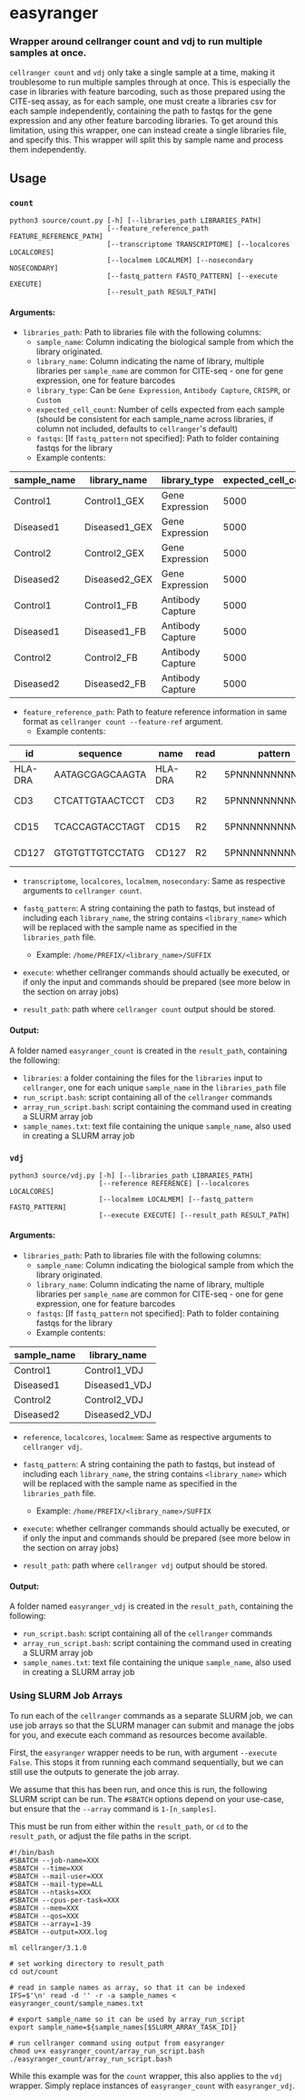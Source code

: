 # easyranger

### Wrapper around cellranger count and vdj to run multiple samples at once.

`cellranger count` and `vdj` only take a single sample at a time, making it troublesome to run multiple samples through at once. This is especially the case in libraries with feature barcoding, such as those prepared using the CITE-seq assay, as for each sample, one must create a libraries csv for each sample independently, containing the path to fastqs for the gene expression and any other feature barcoding libraries. To get around this limitation, using this wrapper, one can instead create a single libraries file, and specify this. This wrapper will split this by sample name and process them independently.

## Usage

### `count`

```
python3 source/count.py [-h] [--libraries_path LIBRARIES_PATH]
                        [--feature_reference_path FEATURE_REFERENCE_PATH]
                        [--transcriptome TRANSCRIPTOME] [--localcores LOCALCORES]
                        [--localmem LOCALMEM] [--nosecondary NOSECONDARY]
                        [--fastq_pattern FASTQ_PATTERN] [--execute EXECUTE]
                        [--result_path RESULT_PATH]
```

#### Arguments:

* `libraries_path`: Path to libraries file with the following columns:
  - `sample_name`: Column indicating the biological sample from which the library originated.
  - `library_name`: Column indicating the name of library, multiple libraries per `sample_name` are common for CITE-seq - one for gene expression, one for feature barcodes
  - `library_type`: Can be `Gene Expression`, `Antibody Capture`, `CRISPR`, or `Custom`
  - `expected_cell_count`: Number of cells expected from each sample (should be consistent for each sample_name across libraries, if column not included, defaults to `cellranger`'s default)
  - `fastqs`: [If `fastq_pattern` not specified]: Path to folder containing fastqs for the library
  - Example contents: 
 
| sample_name   | library_name  | library_type     | expected_cell_count |
|---------------|---------------|------------------|---------------------|
| Control1      | Control1_GEX  | Gene Expression  | 5000                |
| Diseased1     | Diseased1_GEX | Gene Expression  | 5000                |
| Control2      | Control2_GEX  | Gene Expression  | 5000                |
| Diseased2     | Diseased2_GEX | Gene Expression  | 5000                |
| Control1      | Control1_FB   | Antibody Capture | 5000                |
| Diseased1     | Diseased1_FB  | Antibody Capture | 5000                |
| Control2      | Control2_FB   | Antibody Capture | 5000                |
| Diseased2     | Diseased2_FB  | Antibody Capture | 5000                |


* `feature_reference_path`: Path to feature reference information in same format as `cellranger count --feature-ref` argument.
  - Example contents:
  
| id      | sequence        | name    | read | pattern          | feature_type     | 
|---------|-----------------|---------|------|------------------|------------------| 
| HLA-DRA | AATAGCGAGCAAGTA | HLA-DRA | R2   | 5PNNNNNNNNNN(BC) | Antibody Capture | 
| CD3     | CTCATTGTAACTCCT | CD3     | R2   | 5PNNNNNNNNNN(BC) | Antibody Capture | 
| CD15    | TCACCAGTACCTAGT | CD15    | R2   | 5PNNNNNNNNNN(BC) | Antibody Capture | 
| CD127   | GTGTGTTGTCCTATG | CD127   | R2   | 5PNNNNNNNNNN(BC) | Antibody Capture | 

* `transcriptome`, `localcores`, `localmem`, `nosecondary`: Same as respective arguments to `cellranger count`.

* `fastq_pattern`: A string containing the path to fastqs, but instead of including each `library_name`, the string contains `<library_name>` which will be replaced with the sample name as specified in the `libraries_path` file.
  - Example: `/home/PREFIX/<library_name>/SUFFIX`

* `execute`: whether cellranger commands should actually be executed, or if only the input and commands should be prepared (see more below in the section on array jobs)

* `result_path`: path where `cellranger count` output should be  stored.

#### Output:

A folder named `easyranger_count` is created in the `result_path`, containing the following:

* `libraries`: a folder containing the files for the `libraries` input to `cellranger`, one for each unique `sample_name` in the `libraries_path` file
* `run_script.bash`: script containing all of the `cellranger` commands
* `array_run_script.bash`: script containing the command used in creating a SLURM array job
* `sample_names.txt`: text file containing the unique `sample_name`, also used in creating a SLURM array job


### `vdj`

```
python3 source/vdj.py [-h] [--libraries_path LIBRARIES_PATH]
                      [--reference REFERENCE] [--localcores LOCALCORES]
                      [--localmem LOCALMEM] [--fastq_pattern FASTQ_PATTERN] 
                      [--execute EXECUTE] [--result_path RESULT_PATH]
```

#### Arguments:

* `libraries_path`: Path to libraries file with the following columns:
  - `sample_name`: Column indicating the biological sample from which the library originated.
  - `library_name`: Column indicating the name of library, multiple libraries per `sample_name` are common for CITE-seq - one for gene expression, one for feature barcodes
  - `fastqs`: [If `fastq_pattern` not specified]: Path to folder containing fastqs for the library
  - Example contents: 
 
| sample_name   | library_name  |
|---------------|---------------|
| Control1      | Control1_VDJ  |
| Diseased1     | Diseased1_VDJ |
| Control2      | Control2_VDJ  |
| Diseased2     | Diseased2_VDJ |


* `reference`, `localcores`, `localmem`: Same as respective arguments to `cellranger vdj`.

* `fastq_pattern`: A string containing the path to fastqs, but instead of including each `library_name`, the string contains `<library_name>` which will be replaced with the sample name as specified in the `libraries_path` file.
  - Example: `/home/PREFIX/<library_name>/SUFFIX`

* `execute`: whether cellranger commands should actually be executed, or if only the input and commands should be prepared (see more below in the section on array jobs)

* `result_path`: path where `cellranger vdj` output should be  stored.

#### Output:

A folder named `easyranger_vdj` is created in the `result_path`, containing the following:

* `run_script.bash`: script containing all of the `cellranger` commands
* `array_run_script.bash`: script containing the command used in creating a SLURM array job
* `sample_names.txt`: text file containing the unique `sample_name`, also used in creating a SLURM array job


### Using SLURM Job Arrays

To run each of the `cellranger` commands as a separate SLURM job, we can use job arrays so that the SLURM manager can submit and manage the jobs for you, and execute each command as resources become available.

First, the `easyranger` wrapper needs to be run, with argument `--execute False`. This stops it from running each command sequentially, but we can still use the outputs to generate the job array. 

We assume that this has been run, and once this is run, the following SLURM script can be run. The `#SBATCH` options depend on your use-case, but ensure that the `--array` command is `1-[n_samples]`. 

This must be run from either within the `result_path`, or `cd` to the `result_path`, or adjust the file paths in the script.

```
#!/bin/bash
#SBATCH --job-name=XXX
#SBATCH --time=XXX
#SBATCH --mail-user=XXX
#SBATCH --mail-type=ALL
#SBATCH --ntasks=XXX
#SBATCH --cpus-per-task=XXX
#SBATCH --mem=XXX
#SBATCH --qos=XXX
#SBATCH --array=1-39
#SBATCH --output=XXX.log

ml cellranger/3.1.0

# set working directory to result_path
cd out/count

# read in sample names as array, so that it can be indexed
IFS=$'\n' read -d '' -r -a sample_names < easyranger_count/sample_names.txt

# export sample_name so it can be used by array_run_script
export sample_name=${sample_names[$SLURM_ARRAY_TASK_ID]}

# run cellranger command using output from easyranger
chmod u+x easyranger_count/array_run_script.bash
./easyranger_count/array_run_script.bash
```

While this example was for the `count` wrapper, this also applies to the `vdj` wrapper. Simply replace instances of `easyranger_count` with `easyranger_vdj`.
